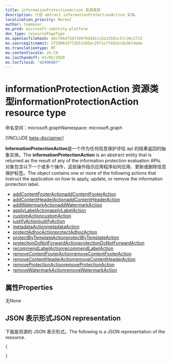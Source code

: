 ```yaml
---
title: informationProtectionAction 资源类型
description: 介绍 abtract informationProtectionAction 实体。
localization_priority: Normal
author: tommoser
ms.prod: microsoft-identity-platform
doc_type: resourcePageType
ms.openlocfilehash: e8c74bdf5d7199f9ddd1ccba32581c57c30c2713
ms.sourcegitcommit: 272996d2772b51105ec25f1cf7482ecda3b74ebe
ms.translationtype: MT
ms.contentlocale: zh-CN
ms.lasthandoff: 03/05/2020
ms.locfileid: "42496087"
---
```

# <a name="informationprotectionaction-resource-type"></a><span data-ttu-id="be999-103">informationProtectionAction 资源类型</span><span class="sxs-lookup"><span data-stu-id="be999-103">informationProtectionAction resource type</span></span>

<span data-ttu-id="be999-104">命名空间：microsoft.graph</span><span class="sxs-lookup"><span data-stu-id="be999-104">Namespace: microsoft.graph</span></span>

[!INCLUDE [beta-disclaimer](../../includes/beta-disclaimer.md)]

<span data-ttu-id="be999-105">**InformationProtectionAction**是一个作为任何信息保护评估 api 的结果返回的抽象实体。</span><span class="sxs-lookup"><span data-stu-id="be999-105">The **informationProtectionAction** is an abstract entity that is returned as the result of any of the information protection evaluation APIs.</span></span> <span data-ttu-id="be999-106">对象包含以下一个或多个操作，这些操作指示应用程序如何应用、更新或删除信息保护标签。</span><span class="sxs-lookup"><span data-stu-id="be999-106">The object contains one or more of the following actions that instruct the application on how to apply, update, or remove the information protection label.</span></span> 

* [<span data-ttu-id="be999-107">addContentFooterAction</span><span class="sxs-lookup"><span data-stu-id="be999-107">addContentFooterAction</span></span>](../resources/addcontentfooteraction.md)
* [<span data-ttu-id="be999-108">addContentHeaderAction</span><span class="sxs-lookup"><span data-stu-id="be999-108">addContentHeaderAction</span></span>](../resources/addcontentheaderaction.md)
* [<span data-ttu-id="be999-109">addWatermarkAction</span><span class="sxs-lookup"><span data-stu-id="be999-109">addWatermarkAction</span></span>](../resources/addwatermarkaction.md)
* [<span data-ttu-id="be999-110">applyLabelAction</span><span class="sxs-lookup"><span data-stu-id="be999-110">applyLabelAction</span></span>](../resources/applylabelaction.md)
* [<span data-ttu-id="be999-111">customAction</span><span class="sxs-lookup"><span data-stu-id="be999-111">customAction</span></span>](../resources/customaction.md)
* [<span data-ttu-id="be999-112">justifyAction</span><span class="sxs-lookup"><span data-stu-id="be999-112">justifyAction</span></span>](../resources/justifyaction.md)
* [<span data-ttu-id="be999-113">metadataAction</span><span class="sxs-lookup"><span data-stu-id="be999-113">metadataAction</span></span>](../resources/metadataaction.md)
* [<span data-ttu-id="be999-114">protectAdhocAction</span><span class="sxs-lookup"><span data-stu-id="be999-114">protectAdhocAction</span></span>](../resources/protectadhocaction.md)
* [<span data-ttu-id="be999-115">protectByTemplateAction</span><span class="sxs-lookup"><span data-stu-id="be999-115">protectByTemplateAction</span></span>](../resources/protectbytemplateaction.md)
* [<span data-ttu-id="be999-116">protectionDoNotForwardAction</span><span class="sxs-lookup"><span data-stu-id="be999-116">protectionDoNotForwardAction</span></span>](../resources/protectdonotforwardaction.md)
* [<span data-ttu-id="be999-117">recommendLabelAction</span><span class="sxs-lookup"><span data-stu-id="be999-117">recommendLabelAction</span></span>](../resources/recommendlabelaction.md)
* [<span data-ttu-id="be999-118">removeContentFooterAction</span><span class="sxs-lookup"><span data-stu-id="be999-118">removeContentFooterAction</span></span>](../resources/removecontentfooteraction.md)
* [<span data-ttu-id="be999-119">removeContentHeaderAction</span><span class="sxs-lookup"><span data-stu-id="be999-119">removeContentHeaderAction</span></span>](../resources/removecontentheaderaction.md)
* [<span data-ttu-id="be999-120">removeProtectionAction</span><span class="sxs-lookup"><span data-stu-id="be999-120">removeProtectionAction</span></span>](../resources/removeprotectionaction.md)
* [<span data-ttu-id="be999-121">removeWatermarkAction</span><span class="sxs-lookup"><span data-stu-id="be999-121">removeWatermarkAction</span></span>](../resources/removewatermarkaction.md)

## <a name="properties"></a><span data-ttu-id="be999-122">属性</span><span class="sxs-lookup"><span data-stu-id="be999-122">Properties</span></span>

<span data-ttu-id="be999-123">无</span><span class="sxs-lookup"><span data-stu-id="be999-123">None</span></span>

## <a name="json-representation"></a><span data-ttu-id="be999-124">JSON 表示形式</span><span class="sxs-lookup"><span data-stu-id="be999-124">JSON representation</span></span>

<span data-ttu-id="be999-125">下面是资源的 JSON 表示形式。</span><span class="sxs-lookup"><span data-stu-id="be999-125">The following is a JSON representation of the resource.</span></span>

<!-- {
  "blockType": "resource",
  "optionalProperties": [

  ],
  "@odata.type": "microsoft.graph.informationProtectionAction",
  "baseType": null
}-->

```json
{

}
```

<!-- uuid: 16cd6b66-4b1a-43a1-adaf-3a886856ed98
2019-02-04 14:57:30 UTC -->
<!-- {
  "type": "#page.annotation",
  "description": "informationProtectionAction resource",
  "keywords": "",
  "section": "documentation",
  "tocPath": ""
}-->